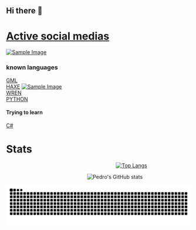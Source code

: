 ## Hi there 👋

# [Active social medias](https://linktr.ee/pedrocuca09)

[<img src="https://linktr.ee/og/image/pedrocuca09.jpg" alt="Sample Image" width="300" height="157">](https://linktr.ee/pedrocuca09)

### known languages
[GML](https://gamemaker.io/) \
[HAXE](https://github.com/HaxeFoundation/haxe/) [<img src="https://haxe.org/img/branding/haxe-logo-glyph.png" alt="Sample Image" width="15" height="15">](https://github.com/HaxeFoundation/haxe/)\
[WREN](https://wren.io/) \
[PYTHON](https://www.python.org/)
#### Trying to learn
[C#](https://dotnet.microsoft.com/languages/csharp)
# Stats

&nbsp;&nbsp;&nbsp;&nbsp;&nbsp;&nbsp;&nbsp;&nbsp;&nbsp;&nbsp;&nbsp;&nbsp;&nbsp;&nbsp;&nbsp;&nbsp;&nbsp;&nbsp;&nbsp;&nbsp;&nbsp;&nbsp;&nbsp;&nbsp;&nbsp;&nbsp;&nbsp;&nbsp;&nbsp;&nbsp;&nbsp;&nbsp;&nbsp;&nbsp;&nbsp;&nbsp;&nbsp;&nbsp;&nbsp;&nbsp;&nbsp;&nbsp;&nbsp;&nbsp;&nbsp;&nbsp;&nbsp;&nbsp;&nbsp;&nbsp;&nbsp;&nbsp;&nbsp;&nbsp;&nbsp;&nbsp;&nbsp;&nbsp;&nbsp;&nbsp;&nbsp;&nbsp;&nbsp;&nbsp;&nbsp;&nbsp;&nbsp;&nbsp;&nbsp;&nbsp;&nbsp;&nbsp;&nbsp;&nbsp;&nbsp;&nbsp;[![Top Langs](https://readme-stars-fork.vercel.app/api/top-langs/?username=pedrocuca09&private=true&show_icons)](https://linktr.ee/pedrocuca09)

&nbsp;&nbsp;&nbsp;&nbsp;&nbsp;&nbsp;&nbsp;&nbsp;&nbsp;&nbsp;&nbsp;&nbsp;&nbsp;&nbsp;&nbsp;&nbsp;&nbsp;&nbsp;&nbsp;&nbsp;&nbsp;&nbsp;&nbsp;&nbsp;&nbsp;&nbsp;&nbsp;&nbsp;&nbsp;&nbsp;&nbsp;&nbsp;&nbsp;&nbsp;&nbsp;&nbsp;&nbsp;&nbsp;&nbsp;&nbsp;&nbsp;&nbsp;&nbsp;&nbsp;&nbsp;&nbsp;&nbsp;&nbsp;&nbsp;&nbsp;&nbsp;&nbsp;&nbsp;&nbsp;&nbsp;&nbsp;![Pedro's GitHub stats](https://readme-stars-fork.vercel.app/api?username=pedrocuca09&private=true&show_icons=true&theme=radical)

<picture>
  <source media="(prefers-color-scheme: dark)" srcset="https://raw.githubusercontent.com/pedrocuca09/pedrocuca09/output/github-contribution-grid-snake-dark.svg">
  <source media="(prefers-color-scheme: light)" srcset="https://raw.githubusercontent.com/pedrocuca09/pedrocuca09/output/github-contribution-grid-snake.svg">
  <img alt="github contribution grid snake animation" src="https://raw.githubusercontent.com/pedrocuca09/pedrocuca09/output/github-contribution-grid-snake.svg">
</picture>
<!--
**pedrocuca09/pedrocuca09** is a ✨ _special_ ✨ repository because its `README.md` (this file) appears on your GitHub profile.

Here are some ideas to get you started:

- 🔭 I’m currently working on ...
- 🌱 I’m currently learning ...
- 👯 I’m looking to collaborate on ...
- 🤔 I’m looking for help with ...
- 💬 Ask me about ...
- 📫 How to reach me: ...
- 😄 Pronouns: ...
- ⚡ Fun fact: ...
-->
